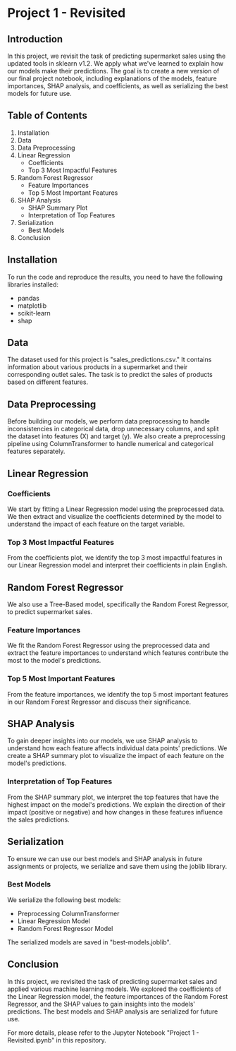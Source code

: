 # Project 1 - Revisited

## Introduction

In this project, we revisit the task of predicting supermarket sales using the updated tools in sklearn v1.2. We apply what we've learned to explain how our models make their predictions. The goal is to create a new version of our final project notebook, including explanations of the models, feature importances, SHAP analysis, and coefficients, as well as serializing the best models for future use.

## Table of Contents

1. Installation
2. Data
3. Data Preprocessing
4. Linear Regression
   - Coefficients
   - Top 3 Most Impactful Features
5. Random Forest Regressor
   - Feature Importances
   - Top 5 Most Important Features
6. SHAP Analysis
   - SHAP Summary Plot
   - Interpretation of Top Features
7. Serialization
   - Best Models
8. Conclusion

## Installation

To run the code and reproduce the results, you need to have the following libraries installed:

- pandas
- matplotlib
- scikit-learn
- shap

## Data

The dataset used for this project is "sales_predictions.csv." It contains information about various products in a supermarket and their corresponding outlet sales. The task is to predict the sales of products based on different features.

## Data Preprocessing

Before building our models, we perform data preprocessing to handle inconsistencies in categorical data, drop unnecessary columns, and split the dataset into features (X) and target (y). We also create a preprocessing pipeline using ColumnTransformer to handle numerical and categorical features separately.

## Linear Regression

### Coefficients

We start by fitting a Linear Regression model using the preprocessed data. We then extract and visualize the coefficients determined by the model to understand the impact of each feature on the target variable.

### Top 3 Most Impactful Features

From the coefficients plot, we identify the top 3 most impactful features in our Linear Regression model and interpret their coefficients in plain English.

## Random Forest Regressor

We also use a Tree-Based model, specifically the Random Forest Regressor, to predict supermarket sales.

### Feature Importances

We fit the Random Forest Regressor using the preprocessed data and extract the feature importances to understand which features contribute the most to the model's predictions.

### Top 5 Most Important Features

From the feature importances, we identify the top 5 most important features in our Random Forest Regressor and discuss their significance.

## SHAP Analysis

To gain deeper insights into our models, we use SHAP analysis to understand how each feature affects individual data points' predictions. We create a SHAP summary plot to visualize the impact of each feature on the model's predictions.

### Interpretation of Top Features

From the SHAP summary plot, we interpret the top features that have the highest impact on the model's predictions. We explain the direction of their impact (positive or negative) and how changes in these features influence the sales predictions.

## Serialization

To ensure we can use our best models and SHAP analysis in future assignments or projects, we serialize and save them using the joblib library.

### Best Models

We serialize the following best models:

- Preprocessing ColumnTransformer
- Linear Regression Model
- Random Forest Regressor Model

The serialized models are saved in "best-models.joblib".

## Conclusion

In this project, we revisited the task of predicting supermarket sales and applied various machine learning models. We explored the coefficients of the Linear Regression model, the feature importances of the Random Forest Regressor, and the SHAP values to gain insights into the models' predictions. The best models and SHAP analysis are serialized for future use.

For more details, please refer to the Jupyter Notebook "Project 1 - Revisited.ipynb" in this repository.

